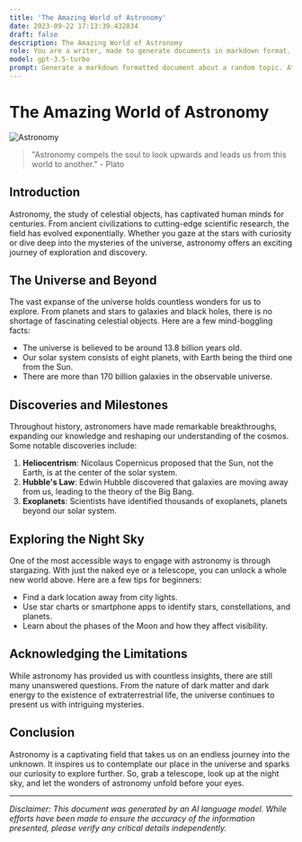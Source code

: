 ```yaml
---
title: 'The Amazing World of Astronomy'
date: 2023-09-22 17:13:39.432834
draft: false
description: The Amazing World of Astronomy
role: You are a writer, made to generate documents in markdown format. It is very important that all of the documents you generate are in valid markdown format.
model: gpt-3.5-turbo
prompt: Generate a markdown formatted document about a random topic. At the bottom, include a disclaimer explaining that the document was generated by you. The first line of the document should be the title. Make sure that the entire document is in proper markdown format, using a mix of various tags to make the document visually appealing.
---
```


# The Amazing World of Astronomy

![Astronomy](https://images.unsplash.com/photo-1595830451299-f5956b2d9a0c)

> "Astronomy compels the soul to look upwards and leads us from this world to another." - Plato

## Introduction

Astronomy, the study of celestial objects, has captivated human minds for centuries. From ancient civilizations to cutting-edge scientific research, the field has evolved exponentially. Whether you gaze at the stars with curiosity or dive deep into the mysteries of the universe, astronomy offers an exciting journey of exploration and discovery.

## The Universe and Beyond

The vast expanse of the universe holds countless wonders for us to explore. From planets and stars to galaxies and black holes, there is no shortage of fascinating celestial objects. Here are a few mind-boggling facts:

- The universe is believed to be around 13.8 billion years old.
- Our solar system consists of eight planets, with Earth being the third one from the Sun.
- There are more than 170 billion galaxies in the observable universe.

## Discoveries and Milestones

Throughout history, astronomers have made remarkable breakthroughs, expanding our knowledge and reshaping our understanding of the cosmos. Some notable discoveries include:

1. **Heliocentrism**: Nicolaus Copernicus proposed that the Sun, not the Earth, is at the center of the solar system.
2. **Hubble's Law**: Edwin Hubble discovered that galaxies are moving away from us, leading to the theory of the Big Bang.
3. **Exoplanets**: Scientists have identified thousands of exoplanets, planets beyond our solar system.

## Exploring the Night Sky

One of the most accessible ways to engage with astronomy is through stargazing. With just the naked eye or a telescope, you can unlock a whole new world above. Here are a few tips for beginners:

- Find a dark location away from city lights.
- Use star charts or smartphone apps to identify stars, constellations, and planets.
- Learn about the phases of the Moon and how they affect visibility.

## Acknowledging the Limitations

While astronomy has provided us with countless insights, there are still many unanswered questions. From the nature of dark matter and dark energy to the existence of extraterrestrial life, the universe continues to present us with intriguing mysteries.

## Conclusion

Astronomy is a captivating field that takes us on an endless journey into the unknown. It inspires us to contemplate our place in the universe and sparks our curiosity to explore further. So, grab a telescope, look up at the night sky, and let the wonders of astronomy unfold before your eyes.

---

*Disclaimer: This document was generated by an AI language model. While efforts have been made to ensure the accuracy of the information presented, please verify any critical details independently.*